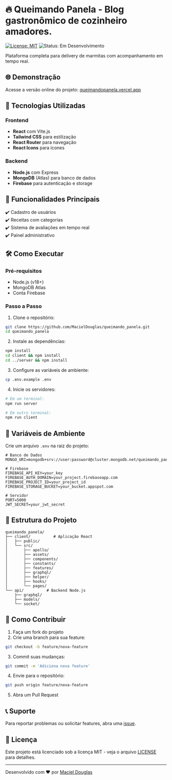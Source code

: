 # 🔥 Queimando Panela - Blog gastronômico de cozinheiro amadores.

[![License: MIT](https://img.shields.io/badge/License-MIT-yellow.svg)](https://opensource.org/licenses/MIT)
![Status: Em Desenvolvimento](https://img.shields.io/badge/Status-Em%20Desenvolvimento-orange)

Plataforma completa para delivery de marmitas com acompanhamento em tempo real.

## 🌐 Demonstração

Acesse a versão online do projeto: [queimandopanela.vercel.app](https://queimandopanela.vercel.app)

## 🚀 Tecnologias Utilizadas

### Frontend

- **React** com Vite.js
- **Tailwind CSS** para estilização
- **React Router** para navegação
- **React Icons** para ícones

### Backend

- **Node.js** com Express
- **MongoDB** (Atlas) para banco de dados
- **Firebase** para autenticação e storage

## 📌 Funcionalidades Principais

✔️ Cadastro de usuários  
✔️ Receitas com categorias  
✔️ Sistema de avaliações em tempo real  
✔️ Painel administrativo

## 🛠️ Como Executar

### Pré-requisitos

- Node.js (v18+)
- MongoDB Atlas
- Conta Firebase

### Passo a Passo

1. Clone o repositório:

```bash
git clone https://github.com/MacielDouglas/queimando_panela.git
cd queimando_panela
```

2. Instale as dependências:

```bash
npm install
cd client && npm install
cd ../server && npm install
```

3. Configure as variáveis de ambiente:

```bash
cp .env.example .env
```

4. Inicie os servidores:

```bash
# Em um terminal:
npm run server

# Em outro terminal:
npm run client
```

## 🔐 Variáveis de Ambiente

Crie um arquivo `.env` na raiz do projeto:

```env
# Banco de Dados
MONGO_URI=mongodb+srv://user:password@cluster.mongodb.net/queimando_panela

# Firebase
FIREBASE_API_KEY=your_key
FIREBASE_AUTH_DOMAIN=your_project.firebaseapp.com
FIREBASE_PROJECT_ID=your_project_id
FIREBASE_STORAGE_BUCKET=your_bucket.appspot.com

# Servidor
PORT=5000
JWT_SECRET=your_jwt_secret
```

## 📂 Estrutura do Projeto

```
queimando_panela/
├── client/          # Aplicação React
│   ├── public/
│   └── src/
│       ├── apollo/
│       ├── assets/
│       ├── components/
│       ├── constants/
│       ├── features/
│       ├── graphql/
│       ├── helper/
│       ├── hooks/
│       └── pages/
└── api/          # Backend Node.js
    ├── graphql/
    ├── models/
    └── socket/
```

## 🤝 Como Contribuir

1. Faça um fork do projeto
2. Crie uma branch para sua feature:

```bash
git checkout -b feature/nova-feature
```

3. Commit suas mudanças:

```bash
git commit -m 'Adiciona nova feature'
```

4. Envie para o repositório:

```bash
git push origin feature/nova-feature
```

5. Abra um Pull Request

## 📞 Suporte

Para reportar problemas ou solicitar features, abra uma [issue](https://github.com/MacielDouglas/queimando_panela/issues).

## 📄 Licença

Este projeto está licenciado sob a licença MIT - veja o arquivo [LICENSE](LICENSE.md) para detalhes.

---

Desenvolvido com ❤️ por [Maciel Douglas](https://github.com/MacielDouglas)
